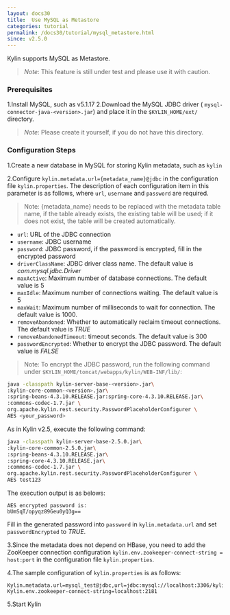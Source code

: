 ```yaml
---
layout: docs30
title:  Use MySQL as Metastore
categories: tutorial
permalink: /docs30/tutorial/mysql_metastore.html
since: v2.5.0
---
```


Kylin supports MySQL as Metastore.

> *Note*: This feature is still under test and please use it with caution.



### Prerequisites

1.Install MySQL, such as v5.1.17
2.Download the MySQL JDBC driver ( `mysql-connector-java-<version>.jar`) and place it in the `$KYLIN_HOME/ext/` directory.

> *Note*: Please create it yourself, if you do not have this directory.



### Configuration Steps

1.Create a new database in MySQL for storing Kylin metadata, such as `kylin`

2.Configure `kylin.metadata.url={metadata_name}@jdbc` in the configuration file `kylin.properties`. 
The description of each configuration item in this parameter is as follows, where `url`, `username` and `password` are required.

> Note: {metadata_name} needs to be replaced with the metadata table name, if the table already exists, the existing table will be used; if it does not exist, the table will be created automatically.

- `url`: URL of the JDBC connection
- `username`: JDBC username
- `password`: JDBC password, if the password is encrypted, fill in the encrypted password
- `driverClassName`: JDBC driver class name. The default value is *com.mysql.jdbc.Driver*
- `maxActive`: Maximum number of database connections. The default value is 5
- `maxIdle`: Maximum number of connections waiting. The default value is 5
- `maxWait`: Maximum number of milliseconds to wait for connection. The default value is 1000.
- `removeAbandoned`: Whether to automatically reclaim timeout connections. The default value is *TRUE*
- `removeAbandonedTimeout`: timeout seconds. The default value is 300
- `passwordEncrypted`: Whether to encrypt the JDBC password. The default value is *FALSE*

> Note: To encrypt the JDBC password, run the following command under `$KYLIN_HOME/tomcat/webapps/kylin/WEB-INF/lib/`:

```sh
java -classpath kylin-server-base-<version>.jar\
:kylin-core-common-<version>.jar\
:spring-beans-4.3.10.RELEASE.jar:spring-core-4.3.10.RELEASE.jar\
:commons-codec-1.7.jar \
org.apache.kylin.rest.security.PasswordPlaceholderConfigurer \
AES <your_password>
```

As in Kylin v2.5, execute the following command:

```sh
java -classpath kylin-server-base-2.5.0.jar\
:kylin-core-common-2.5.0.jar\
:spring-beans-4.3.10.RELEASE.jar\
:spring-core-4.3.10.RELEASE.jar\
:commons-codec-1.7.jar \
org.apache.kylin.rest.security.PasswordPlaceholderConfigurer \
AES test123
```

The execution output is as belows:

```
AES encrypted password is:
bUmSqT/opyqz89Geu0yQ3g==
```

Fill in the generated password into `password` in `kylin.metadata.url` and set `passwordEncrypted` to *TRUE*.

3.Since the metadata does not depend on HBase, you need to add the ZooKeeper connection configuration `kylin.env.zookeeper-connect-string = host:port` in the configuration file `kylin.properties`.

4.The sample configuration of `kylin.properties` is as follows:

```properties
Kylin.metadata.url=mysql_test@jdbc,url=jdbc:mysql://localhost:3306/kylin,username=kylin_test,password=bUmSqT/opyqz89Geu0yQ3g==,maxActive=10,maxIdle=10,passwordEncrypted=true
Kylin.env.zookeeper-connect-string=localhost:2181
```

5.Start Kylin